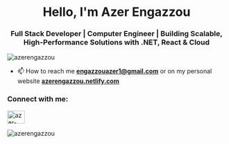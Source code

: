 <h1 align="center">Hello, I'm Azer Engazzou</h1>
<h3 align="center">Full Stack Developer | Computer Engineer | Building Scalable, High-Performance Solutions with .NET, React & Cloud</h3>

<p align="left"> <img src="https://komarev.com/ghpvc/?username=azerengazzou&label=Profile%20views&color=0e75b6&style=flat" alt="azerengazzou" /> </p>

- 📫 How to reach me **engazzouazer1@gmail.com** or on my personal website [**azerengazzou.netlify.com**](https://azerengazzou.netlify.app/)

<h3 align="left">Connect with me:</h3>
<p align="left">
<a href="https://linkedin.com/in/azer-engazzou" target="blank"><img align="center" src="https://raw.githubusercontent.com/rahuldkjain/github-profile-readme-generator/master/src/images/icons/Social/linked-in-alt.svg" alt="azer-engazzou" height="30" width="40" /></a>
</p>
<p><img align="left" src="https://github-readme-stats.vercel.app/api/top-langs?username=azerengazzou&show_icons=true&locale=en&layout=compact" alt="azerengazzou" /></p>
